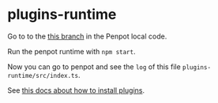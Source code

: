 # plugins-runtime

Go to to the [this branch](https://github.com/penpot/penpot/tree/niwinz-poc-plugins) in the Penpot local code.

Run the penpot runtime with `npm start`.

Now you can go to penpot and see the `log` of this file `plugins-runtime/src/index.ts`.

See [this docs about how to install plugins](../docs/create-plugin.md).
